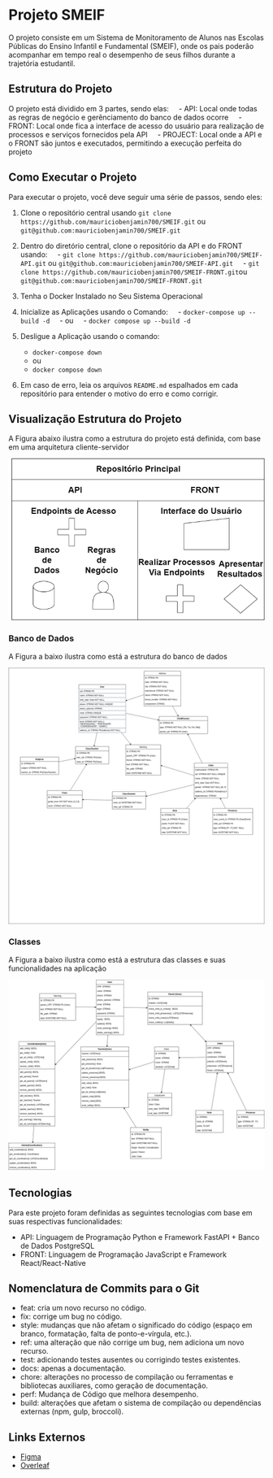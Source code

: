 # Projeto SMEIF

O projeto consiste em um Sistema de Monitoramento de Alunos nas Escolas Públicas do Ensino Infantil e Fundamental (SMEIF), onde os pais poderão acompanhar em tempo real o desempenho de seus filhos durante a trajetória estudantil.

## Estrutura do Projeto

O projeto está dividido em 3 partes, sendo elas:
    - API: Local onde todas as regras de negócio e gerênciamento do banco de dados ocorre
    - FRONT: Local onde fica a interface de acesso do usuário para realização de processos e serviços fornecidos pela API
    - PROJECT: Local onde a API e o FRONT são juntos e executados, permitindo a execução perfeita do projeto

## Como Executar o Projeto

Para executar o projeto, você deve seguir uma série de passos, sendo eles:

1. Clone o repositório central usando `git clone https://github.com/mauriciobenjamin700/SMEIF.git` ou `git@github.com:mauriciobenjamin700/SMEIF.git`
2. Dentro do diretório central, clone o repositório da API e do FRONT usando:
    - `git clone https://github.com/mauriciobenjamin700/SMEIF-API.git` ou `git@github.com:mauriciobenjamin700/SMEIF-API.git`
    - `git clone https://github.com/mauriciobenjamin700/SMEIF-FRONT.git`ou `git@github.com:mauriciobenjamin700/SMEIF-FRONT.git`
3. Tenha o Docker Instalado no Seu Sistema Operacional
4. Inicialize as Aplicações usando o Comando:
    - `docker-compose up --build -d`
    - ou
    - `docker compose up --build -d`
5. Desligue a Aplicação usando o comando:
    - `docker-compose down`
    - ou
    - `docker compose down`

6. Em caso de erro, leia os arquivos `README.md` espalhados em cada repositório para entender o motivo do erro e como corrigir.

## Visualização Estrutura do Projeto

A Figura abaixo ilustra como a estrutura do projeto está definida, com base em uma arquitetura cliente-servidor

![Repositório](/docs/images/repository.png)

### Banco de Dados

A Figura a baixo ilustra como está a estrutura do banco de dados

![Diagrama do Banco de Dados](/docs/images/der.png)

### Classes

A Figura a baixo ilustra como está a estrutura das classes e suas funcionalidades na aplicação

![Diagrama das Classes](/docs/images/class.png)

## Tecnologias

Para este projeto foram definidas as seguintes tecnologias com base em suas respectivas funcionalidades:

- API: Linguagem de Programação Python e Framework FastAPI + Banco de Dados PostgreSQL
- FRONT: Linguagem de Programação JavaScript e Framework React/React-Native

## Nomenclatura de Commits para o Git

- feat: cria um novo recurso no código.
- fix: corrige um bug no código.
- style: mudanças que não afetam o significado do código (espaço em branco, formatação, falta de ponto-e-vírgula, etc.).
- ref: uma alteração que não corrige um bug, nem adiciona um novo recurso.
- test: adicionando testes ausentes ou corrigindo testes existentes.
- docs: apenas a documentação.
- chore: alterações no processo de compilação ou ferramentas e bibliotecas auxiliares, como geração de documentação.
- perf: Mudança de Código que melhora desempenho.
- build: alterações que afetam o sistema de compilação ou dependências externas (npm, gulp, broccoli).

## Links Externos

- [Figma](https://www.figma.com/design/A6AqoHk9okhMbyETmZpm1B/TCC-SMEIF?node-id=81-384&node-type=canvas&t=ssXu3bUoLkUsTUne-0)
- [Overleaf](https://pt.overleaf.com/read/btzknfnqkdgk#1ac8c2)
